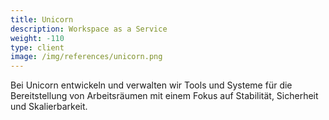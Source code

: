 ```yaml
---
title: Unicorn
description: Workspace as a Service
weight: -110
type: client
image: /img/references/unicorn.png
---
```


Bei Unicorn entwickeln und verwalten wir Tools und Systeme für die Bereitstellung von
Arbeitsräumen mit einem Fokus auf Stabilität, Sicherheit und Skalierbarkeit.
